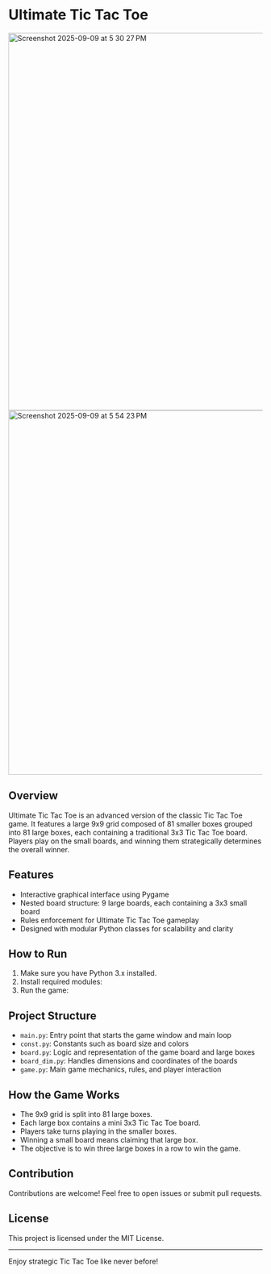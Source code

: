 # Ultimate Tic Tac Toe
<img width="724" height="749" alt="Screenshot 2025-09-09 at 5 30 27 PM" src="https://github.com/user-attachments/assets/9d547a3d-c8c1-46dd-91c6-172b1933c8af" />
<img width="718" height="723" alt="Screenshot 2025-09-09 at 5 54 23 PM" src="https://github.com/user-attachments/assets/1261722d-4937-4e92-955c-1a22299c870b" />

## Overview
Ultimate Tic Tac Toe is an advanced version of the classic Tic Tac Toe game. It features a large 9x9 grid composed of 81 smaller boxes grouped into 81 large boxes, each containing a traditional 3x3 Tic Tac Toe board. Players play on the small boards, and winning them strategically determines the overall winner.

## Features
- Interactive graphical interface using Pygame
- Nested board structure: 9 large boards, each containing a 3x3 small board
- Rules enforcement for Ultimate Tic Tac Toe gameplay
- Designed with modular Python classes for scalability and clarity

## How to Run
1. Make sure you have Python 3.x installed.
2. Install required modules:
3. Run the game:


## Project Structure
- `main.py`: Entry point that starts the game window and main loop
- `const.py`: Constants such as board size and colors
- `board.py`: Logic and representation of the game board and large boxes
- `board_dim.py`: Handles dimensions and coordinates of the boards
- `game.py`: Main game mechanics, rules, and player interaction

## How the Game Works
- The 9x9 grid is split into 81 large boxes.
- Each large box contains a mini 3x3 Tic Tac Toe board.
- Players take turns playing in the smaller boxes.
- Winning a small board means claiming that large box.
- The objective is to win three large boxes in a row to win the game.

## Contribution
Contributions are welcome! Feel free to open issues or submit pull requests.

## License
This project is licensed under the MIT License.

---
Enjoy strategic Tic Tac Toe like never before!
